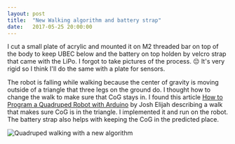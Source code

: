 ```yaml
---
layout: post
title:  "New Walking algorithm and battery strap"
date:   2017-05-25 20:00:00
---
```

I cut a small plate of acrylic and mounted it on M2 threaded bar on top of the body to keep UBEC below and the battery on top holden by velcro strap that came with the LiPo. I forgot to take pictures of the process. 😔
It's very rigid so I think I'll do the same with a plate for sensors.

The robot is falling while walking because the center of gravity is moving outside of a triangle that three legs on the ground do. I thought how to change the walk to make sure that CoG stays in. I found this article [How to Program a Quadruped Robot with Arduino](http://makezine.com/2016/11/22/robot-quadruped-arduino-program/) by Josh Elijah describing a walk that makes sure CoG is in the triangle. I implemented it and run on the robot. The battery strap also helps with keeping the CoG in the predicted place.

![Quadruped walking with a new algorithm](/quadruped/assets/quadruped-walking-with-a-new-algorithm.gif)
